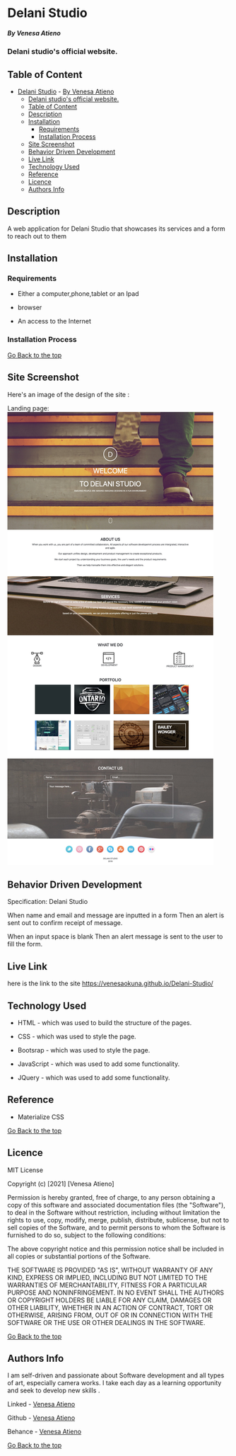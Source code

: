 # Delani Studio

##### By Venesa Atieno 
### Delani studio's official website.

## Table of Content

- [Delani Studio](#delani-studio)
        - [By Venesa Atieno](#by-venesa-atieno)
    - [Delani studio's official website.](#delani-studios-official-website)
  - [Table of Content](#table-of-content)
  - [Description](#description)
  - [Installation](#installation)
    - [Requirements](#requirements)
    - [Installation Process](#installation-process)
  - [Site Screenshot](#site-screenshot)
  - [Behavior Driven Development](#behavior-driven-development)
  - [Live Link](#live-link)
  - [Technology Used](#technology-used)
  - [Reference](#reference)
  - [Licence](#licence)
  - [Authors Info](#authors-info)


## Description
<p>A web application for Delani Studio that showcases its services and a form to reach out to them </p>




## Installation

### Requirements

* Either a computer,phone,tablet or an Ipad

* browser

* An access to the Internet


### Installation Process

[Go Back to the top](#delani-studio)

## Site Screenshot

Here's an image of the design of the site :

Landing page:
![landing page](images/FireShot%20Capture%20007%20-%20Delani%20Studio%20-%20localhost.jpg)



## Behavior Driven Development

Specification: Delani Studio

When name and email and message are inputted in a form 
Then an alert is sent out to confirm receipt of message.

When an input space is blank
Then an alert message is sent to the user to fill the form.





## Live Link

here is the link to the site https://venesaokuna.github.io/Delani-Studio/


## Technology Used

* HTML - which was used to build the structure of the pages.

* CSS - which was used to style the page.
  
* Bootsrap - which was used to style the page.

* JavaScript - which was used to add some functionality.
  
* JQuery - which was used to add some functionality.


## Reference
* Materialize CSS

[Go Back to the top](#delani-studio)


## Licence

MIT License

Copyright (c) [2021] [Venesa Atieno]

Permission is hereby granted, free of charge, to any person obtaining a copy
of this software and associated documentation files (the "Software"), to deal
in the Software without restriction, including without limitation the rights
to use, copy, modify, merge, publish, distribute, sublicense, but not to sell
copies of the Software, and to permit persons to whom the Software is
furnished to do so, subject to the following conditions:

The above copyright notice and this permission notice shall be included in all
copies or substantial portions of the Software.

THE SOFTWARE IS PROVIDED "AS IS", WITHOUT WARRANTY OF ANY KIND, EXPRESS OR
IMPLIED, INCLUDING BUT NOT LIMITED TO THE WARRANTIES OF MERCHANTABILITY,
FITNESS FOR A PARTICULAR PURPOSE AND NONINFRINGEMENT. IN NO EVENT SHALL THE
AUTHORS OR COPYRIGHT HOLDERS BE LIABLE FOR ANY CLAIM, DAMAGES OR OTHER
LIABILITY, WHETHER IN AN ACTION OF CONTRACT, TORT OR OTHERWISE, ARISING FROM,
OUT OF OR IN CONNECTION WITH THE SOFTWARE OR THE USE OR OTHER DEALINGS IN THE
SOFTWARE.

[Go Back to the top](#delani-studio)


## Authors Info

I am self-driven and passionate about Software development and all types of art, especially camera works. I take each day as a learning opportunity and seek to develop new skills .


Linked - [Venesa Atieno](www.linkedin.com/in/venesa-atieno)

Github - [Venesa Atieno](https://github.com/VenesaOkuna)

Behance - [Venesa Atieno](https://www.behance.net/venesaatieno)

[Go Back to the top](#delani-studio)
